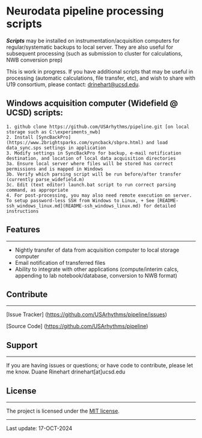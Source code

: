 # **Neurodata pipeline processing scripts**

***Scripts*** may be installed on instrumentation/acquisition computers for regular/systematic backups to local server.  They are also useful for subsequent processing (such as submission to cluster for calculations, NWB conversion prep)

This is work in progress. If you have additional scripts that may be useful in processing (automatic calculations, file transfer, etc), and wish to share with U19 consortium, please contact: drinehart@ucsd.edu.

## Windows acquisition computer (Widefield @ UCSD) scripts:

    1. github clone https://github.com/USArhythms/pipeline.git [on local storage such as C:\experiments_nwb]
    2. Install [SyncBackPro] (https://www.2brightsparks.com/syncback/sbpro.html) and load data_sync.sps settings in application
    3. Modify settings in SyncBackPro for backup, e-mail notification destination, and location of local data acquisition directories
    3a. Ensure local server where files will be stored has correct permissions and is mapped in Windows
    3b. Verify which parsing script will be run before/after transfer (currently parse_widefield.m)
    3c. Edit (text editor) launch.bat script to run correct parsing command, as appropriate
    4. For post-processing, you may also need remote execution on server. To setup password-less SSH from Windows to Linux, + See [README-ssh_windows_linux.md](README-ssh_windows_linux.md) for detailed instructions


## Features

---

- Nightly transfer of data from acquisition computer to local storage computer
- Email notification of transferred files
- Ability to integrate with other applications (compute/interim calcs, appending to lab notebook/database, conversion to NWB format)


## Contribute

---

[Issue Tracker] (https://github.com/USArhythms/pipeline/issues)

[Source Code] (https://github.com/USArhythms/pipeline)

## Support

---

If you are having issues or questions; or have code to contribute, please let me know.
Duane Rinehart
drinehart[at]ucsd.edu

## License

---
The project is licensed under the [MIT license](https://mit-license.org/).

---
Last update: 17-OCT-2024
